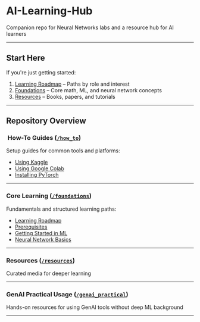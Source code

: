 # AI-Learning-Hub
Companion repo for Neural Networks labs and a resource hub for AI learners


---

## Start Here

If you're just getting started:

1. [Learning Roadmap](./foundations/roadmap.md) – Paths by role and interest  
2. [Foundations](./foundations/) – Core math, ML, and neural network concepts  
3. [Resources](./resources/) – Books, papers, and tutorials
---

## Repository Overview

### ️ How-To Guides ([`/how_to`](./how_to))
Setup guides for common tools and platforms:
- [Using Kaggle](./how_to/use_kaggle.md)
- [Using Google Colab](./how_to/use_google_colab.md)
- [Installing PyTorch](./how_to/install_pytorch.md)

---

### Core Learning ([`/foundations`](./foundations))
Fundamentals and structured learning paths:
- [Learning Roadmap](./foundations/roadmap.md)
- [Prerequisites](./foundations/prerequisites.md)
- [Getting Started in ML](./foundations/how_to_start_ml.md)
- [Neural Network Basics](./foundations/neural_network_basics.md)


---

### Resources ([`/resources`](./resources))
Curated media for deeper learning

---

### GenAI Practical Usage ([`/genai_practical`](./genai_practical))
Hands-on resources for using GenAI tools without deep ML background

---
